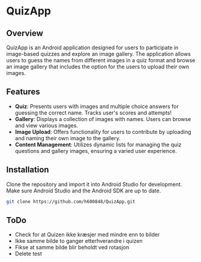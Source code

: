 # QuizApp

## Overview
QuizApp is an Android application designed for users to participate in image-based quizzes and explore an image gallery. The application allows users to guess the names from different images in a quiz format and browse an image gallery that includes the option for the users to upload their own images.

## Features
- **Quiz**: Presents users with images and multiple choice answers for guessing the correct name. Tracks user's scores and attempts!
- **Gallery**: Displays a collection of images with names. Users can browse and view various images.
- **Image Upload**: Offers functionality for users to contribute by uploading and naming their own image to the gallery.
- **Content Management**: Utilizes dynamic lists for managing the quiz questions and gallery images, ensuring a varied user experience.

## Installation
Clone the repository and import it into Android Studio for development. Make sure Android Studio and the Android SDK are up to date.

```bash
git clone https://github.com/h600848/QuizApp.git
```

## ToDo
- Check for at Quizen ikke kræsjer med mindre enn to bilder
- Ikke samme bilde to ganger etterhverandre i quizen
- Fikse at samme bilde blir beholdt ved rotasjon
- Delete test
